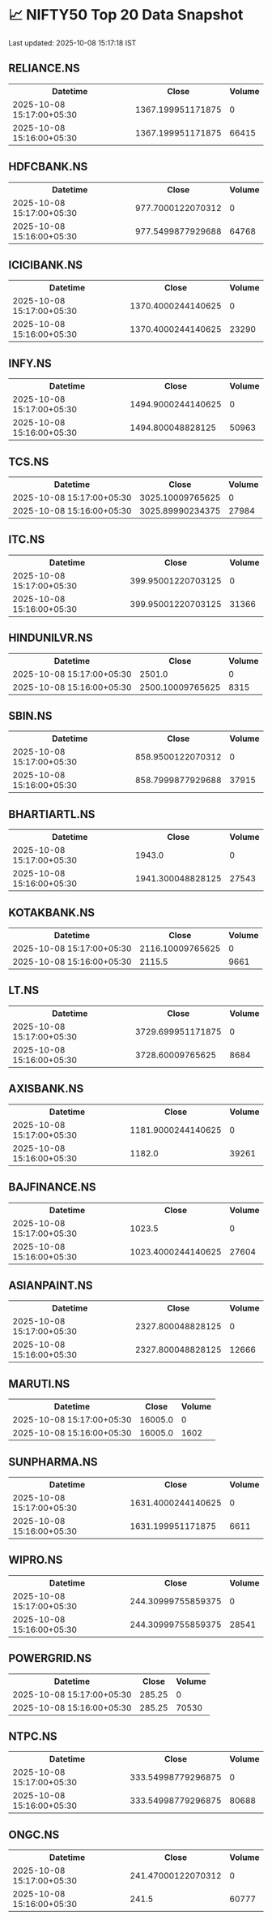 # 📈 NIFTY50 Top 20 Data Snapshot

Last updated: 2025-10-08 15:17:18 IST

## RELIANCE.NS

<table>
  <tr><th>Datetime</th><th>Close</th><th>Volume</th></tr>
  <tr><td>2025-10-08 15:17:00+05:30</td><td>1367.199951171875</td><td>0</td></tr>
  <tr><td>2025-10-08 15:16:00+05:30</td><td>1367.199951171875</td><td>66415</td></tr>
</table>

## HDFCBANK.NS

<table>
  <tr><th>Datetime</th><th>Close</th><th>Volume</th></tr>
  <tr><td>2025-10-08 15:17:00+05:30</td><td>977.7000122070312</td><td>0</td></tr>
  <tr><td>2025-10-08 15:16:00+05:30</td><td>977.5499877929688</td><td>64768</td></tr>
</table>

## ICICIBANK.NS

<table>
  <tr><th>Datetime</th><th>Close</th><th>Volume</th></tr>
  <tr><td>2025-10-08 15:17:00+05:30</td><td>1370.4000244140625</td><td>0</td></tr>
  <tr><td>2025-10-08 15:16:00+05:30</td><td>1370.4000244140625</td><td>23290</td></tr>
</table>

## INFY.NS

<table>
  <tr><th>Datetime</th><th>Close</th><th>Volume</th></tr>
  <tr><td>2025-10-08 15:17:00+05:30</td><td>1494.9000244140625</td><td>0</td></tr>
  <tr><td>2025-10-08 15:16:00+05:30</td><td>1494.800048828125</td><td>50963</td></tr>
</table>

## TCS.NS

<table>
  <tr><th>Datetime</th><th>Close</th><th>Volume</th></tr>
  <tr><td>2025-10-08 15:17:00+05:30</td><td>3025.10009765625</td><td>0</td></tr>
  <tr><td>2025-10-08 15:16:00+05:30</td><td>3025.89990234375</td><td>27984</td></tr>
</table>

## ITC.NS

<table>
  <tr><th>Datetime</th><th>Close</th><th>Volume</th></tr>
  <tr><td>2025-10-08 15:17:00+05:30</td><td>399.95001220703125</td><td>0</td></tr>
  <tr><td>2025-10-08 15:16:00+05:30</td><td>399.95001220703125</td><td>31366</td></tr>
</table>

## HINDUNILVR.NS

<table>
  <tr><th>Datetime</th><th>Close</th><th>Volume</th></tr>
  <tr><td>2025-10-08 15:17:00+05:30</td><td>2501.0</td><td>0</td></tr>
  <tr><td>2025-10-08 15:16:00+05:30</td><td>2500.10009765625</td><td>8315</td></tr>
</table>

## SBIN.NS

<table>
  <tr><th>Datetime</th><th>Close</th><th>Volume</th></tr>
  <tr><td>2025-10-08 15:17:00+05:30</td><td>858.9500122070312</td><td>0</td></tr>
  <tr><td>2025-10-08 15:16:00+05:30</td><td>858.7999877929688</td><td>37915</td></tr>
</table>

## BHARTIARTL.NS

<table>
  <tr><th>Datetime</th><th>Close</th><th>Volume</th></tr>
  <tr><td>2025-10-08 15:17:00+05:30</td><td>1943.0</td><td>0</td></tr>
  <tr><td>2025-10-08 15:16:00+05:30</td><td>1941.300048828125</td><td>27543</td></tr>
</table>

## KOTAKBANK.NS

<table>
  <tr><th>Datetime</th><th>Close</th><th>Volume</th></tr>
  <tr><td>2025-10-08 15:17:00+05:30</td><td>2116.10009765625</td><td>0</td></tr>
  <tr><td>2025-10-08 15:16:00+05:30</td><td>2115.5</td><td>9661</td></tr>
</table>

## LT.NS

<table>
  <tr><th>Datetime</th><th>Close</th><th>Volume</th></tr>
  <tr><td>2025-10-08 15:17:00+05:30</td><td>3729.699951171875</td><td>0</td></tr>
  <tr><td>2025-10-08 15:16:00+05:30</td><td>3728.60009765625</td><td>8684</td></tr>
</table>

## AXISBANK.NS

<table>
  <tr><th>Datetime</th><th>Close</th><th>Volume</th></tr>
  <tr><td>2025-10-08 15:17:00+05:30</td><td>1181.9000244140625</td><td>0</td></tr>
  <tr><td>2025-10-08 15:16:00+05:30</td><td>1182.0</td><td>39261</td></tr>
</table>

## BAJFINANCE.NS

<table>
  <tr><th>Datetime</th><th>Close</th><th>Volume</th></tr>
  <tr><td>2025-10-08 15:17:00+05:30</td><td>1023.5</td><td>0</td></tr>
  <tr><td>2025-10-08 15:16:00+05:30</td><td>1023.4000244140625</td><td>27604</td></tr>
</table>

## ASIANPAINT.NS

<table>
  <tr><th>Datetime</th><th>Close</th><th>Volume</th></tr>
  <tr><td>2025-10-08 15:17:00+05:30</td><td>2327.800048828125</td><td>0</td></tr>
  <tr><td>2025-10-08 15:16:00+05:30</td><td>2327.800048828125</td><td>12666</td></tr>
</table>

## MARUTI.NS

<table>
  <tr><th>Datetime</th><th>Close</th><th>Volume</th></tr>
  <tr><td>2025-10-08 15:17:00+05:30</td><td>16005.0</td><td>0</td></tr>
  <tr><td>2025-10-08 15:16:00+05:30</td><td>16005.0</td><td>1602</td></tr>
</table>

## SUNPHARMA.NS

<table>
  <tr><th>Datetime</th><th>Close</th><th>Volume</th></tr>
  <tr><td>2025-10-08 15:17:00+05:30</td><td>1631.4000244140625</td><td>0</td></tr>
  <tr><td>2025-10-08 15:16:00+05:30</td><td>1631.199951171875</td><td>6611</td></tr>
</table>

## WIPRO.NS

<table>
  <tr><th>Datetime</th><th>Close</th><th>Volume</th></tr>
  <tr><td>2025-10-08 15:17:00+05:30</td><td>244.30999755859375</td><td>0</td></tr>
  <tr><td>2025-10-08 15:16:00+05:30</td><td>244.30999755859375</td><td>28541</td></tr>
</table>

## POWERGRID.NS

<table>
  <tr><th>Datetime</th><th>Close</th><th>Volume</th></tr>
  <tr><td>2025-10-08 15:17:00+05:30</td><td>285.25</td><td>0</td></tr>
  <tr><td>2025-10-08 15:16:00+05:30</td><td>285.25</td><td>70530</td></tr>
</table>

## NTPC.NS

<table>
  <tr><th>Datetime</th><th>Close</th><th>Volume</th></tr>
  <tr><td>2025-10-08 15:17:00+05:30</td><td>333.54998779296875</td><td>0</td></tr>
  <tr><td>2025-10-08 15:16:00+05:30</td><td>333.54998779296875</td><td>80688</td></tr>
</table>

## ONGC.NS

<table>
  <tr><th>Datetime</th><th>Close</th><th>Volume</th></tr>
  <tr><td>2025-10-08 15:17:00+05:30</td><td>241.47000122070312</td><td>0</td></tr>
  <tr><td>2025-10-08 15:16:00+05:30</td><td>241.5</td><td>60777</td></tr>
</table>

